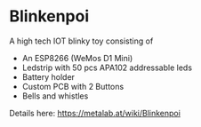# Blinkenpoi 

A high tech IOT blinky toy consisting of
* An ESP8266 (WeMos D1 Mini)
* Ledstrip with 50 pcs APA102 addressable leds
* Battery holder
* Custom PCB with 2 Buttons
* Bells and whistles


Details here: https://metalab.at/wiki/Blinkenpoi
